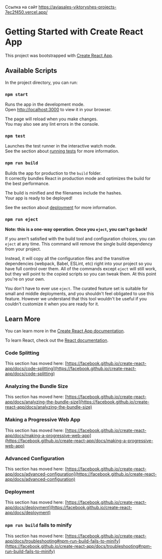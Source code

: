 Ссылка на сайт https://aviasales-viktoryshes-projects-7ec2f450.vercel.app/

# Getting Started with Create React App

This project was bootstrapped with [Create React App](https://github.com/facebook/create-react-app).

## Available Scripts

In the project directory, you can run:

### `npm start`

Runs the app in the development mode.\
Open [http://localhost:3000](http://localhost:3000) to view it in your browser.

The page will reload when you make changes.\
You may also see any lint errors in the console.

### `npm test`

Launches the test runner in the interactive watch mode.\
See the section about [running tests](https://facebook.github.io/create-react-app/docs/running-tests) for more information.

### `npm run build`

Builds the app for production to the `build` folder.\
It correctly bundles React in production mode and optimizes the build for the best performance.

The build is minified and the filenames include the hashes.\
Your app is ready to be deployed!

See the section about [deployment](https://facebook.github.io/create-react-app/docs/deployment) for more information.

### `npm run eject`

**Note: this is a one-way operation. Once you `eject`, you can't go back!**

If you aren't satisfied with the build tool and configuration choices, you can `eject` at any time. This command will remove the single build dependency from your project.

Instead, it will copy all the configuration files and the transitive dependencies (webpack, Babel, ESLint, etc) right into your project so you have full control over them. All of the commands except `eject` will still work, but they will point to the copied scripts so you can tweak them. At this point you're on your own.

You don't have to ever use `eject`. The curated feature set is suitable for small and middle deployments, and you shouldn't feel obligated to use this feature. However we understand that this tool wouldn't be useful if you couldn't customize it when you are ready for it.

## Learn More

You can learn more in the [Create React App documentation](https://facebook.github.io/create-react-app/docs/getting-started).

To learn React, check out the [React documentation](https://reactjs.org/).

### Code Splitting

This section has moved here: [https://facebook.github.io/create-react-app/docs/code-splitting](https://facebook.github.io/create-react-app/docs/code-splitting)

### Analyzing the Bundle Size

This section has moved here: [https://facebook.github.io/create-react-app/docs/analyzing-the-bundle-size](https://facebook.github.io/create-react-app/docs/analyzing-the-bundle-size)

### Making a Progressive Web App

This section has moved here: [https://facebook.github.io/create-react-app/docs/making-a-progressive-web-app](https://facebook.github.io/create-react-app/docs/making-a-progressive-web-app)

### Advanced Configuration

This section has moved here: [https://facebook.github.io/create-react-app/docs/advanced-configuration](https://facebook.github.io/create-react-app/docs/advanced-configuration)

### Deployment

This section has moved here: [https://facebook.github.io/create-react-app/docs/deployment](https://facebook.github.io/create-react-app/docs/deployment)

### `npm run build` fails to minify

This section has moved here: [https://facebook.github.io/create-react-app/docs/troubleshooting#npm-run-build-fails-to-minify](https://facebook.github.io/create-react-app/docs/troubleshooting#npm-run-build-fails-to-minify)

<!--
Aviasales App #1 - Верстка
1. Изучите ТЗ по тестовому и макет
2. Сверстайте макет, используя scss и css-modules. Макет должен приемлимо выглядеть на мобильных экранах - не разваливаться и сохранять функиональность.
3. Пока не реализуейте никакую логику/интерактив

Aviasales App #2 - Redux
1. Установите пакеты для redux, настройте работу redux
2. Реализуйте хранение состояния сортировки в сторе редакса
3. Реализуйте хранения состояния чекбоксов в сторе редакса
4. Реализуйте функционал включения/выключения фильтров, описанный ниже

Фильтры:
Если включается галочка "Все" - проставляются галочки всем остальным фильтрам
Если снимается галочка "Все" - снимаются все остальные фильтры
Если при включенной галочке "Все" снимается любая другая галочка - галочка "Все" тоже снимается
Если проставить каждую галочку по пересадкам - галочка "Все" автоматически включится

Aviasales App #3 - Получение данных
В случае проблем с оригинальным апи - можете использовать наш аналог https://aviasales-test-api.kata.academy/search
1. Установите redux-thunk и добавьте в приложение
2. Настройке работу Redux DevTools
3. Пользуясь описанием апи, получите первую порцию билетов и положите в store
4. Отрендерьте данные из стора на страницу

Aviasales App #4 - Завершение
1. Настройте получение полного набора данных (порядка десяти тысяч билетов) и обработку ошибок. Убедитесь, что key в рендере выбран правильно.
2. Настройте работу фильтров и сортировки
3. Добавьте лоадер, по которому будет видно, что не все данные еще загружены. При этом до завершения получения данных уже можно видеть и работать с неполным набором (см пример на сайте aviasales).
4. Проверьте приложение на отсутствие ошибок линтера, ошибок в консоли и приведите код в порядок.
5. Заливайте приложение на Vercel (now.sh). Ссылку разместите в readme.
Особенности работы фильтров:

Количество пересадок - это точное количество пересадок в одну из сторон.
Если по результатам фильтрации нет рейсов (например, ни одна галочка не выбрана) - должно быть сообщение "Рейсов, подходящих под заданные фильтры, не найдено"

Final fixes
1.Нужно получать все пачки билетов. Условия окончания запросов описаны в инструкции по работе с сервером.
2.https://github.com/ViktoryShe/Aviasales/blob/main/src/components/Filters/Filters.jsx#L42C1-L47C4 https://github.com/ViktoryShe/Aviasales/blob/main/src/components/TicketList/TicketList.jsx#L37C1-L41C4 https://github.com/ViktoryShe/Aviasales/blob/main/src/components/Ticket/Ticket.jsx#L26C1-L41C4 функции обертки для создания элементов внутри компонентов не нужны, переноси логику в верстку.
3.https://github.com/ViktoryShe/Aviasales/blob/main/src/components/Filters/Filters.jsx#L20C11-L20C59 https://github.com/ViktoryShe/Aviasales/blob/main/src/components/Filters/Filters.jsx#L52C8-L52C63 функционально это один и тот же массив, его нужно вынеси в константу. Должен быть один источник истины, при изменении которого менялся бы весь функционал, а не приходилось бы искать что ещё нужно поправить.
4.Базовый url всегда нужно выносить в константу.
5.https://github.com/ViktoryShe/Aviasales/blob/main/src/actions/ticketThunks.js#L22 не увидел смысла в этом счетчике.
6.https://github.com/ViktoryShe/Aviasales/blob/main/src/actions/ticketThunks.js#L31 индикатор загрузки должен отображаться пока не загрузятся все билеты.
7.https://github.com/ViktoryShe/Aviasales/blob/main/src/components/TicketList/TicketList.jsx#L27C1-L31C44 нужно разбить на два useMemo, так что бы при изменении сортировки не происходило перефильтрации.
8.https://github.com/ViktoryShe/Aviasales/blob/main/src/components/Ticket/Ticket.jsx#L7C1-L23C2 вспомогательные функции должны лежать в utils.
-->
